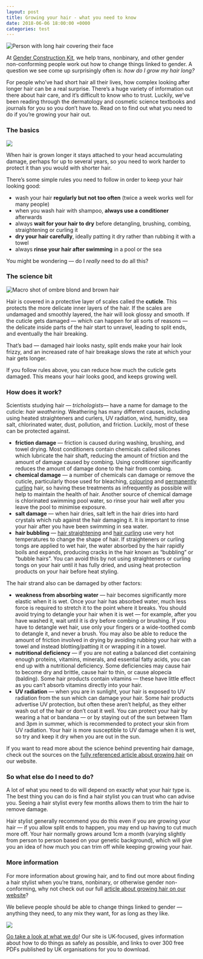 ```yaml
---
layout: post
title: Growing your hair - what you need to know
date: 2018-06-06 18:00:00 +0000
categories: test
---
```


![Person with long hair covering their face](https://cdn-images-1.medium.com/max/800/0*T9zPBnfBohuipiKU)

At [Gender Construction Kit](http://genderkit.org.uk/), we help trans, nonbinary, and other gender non-conforming people work out how to change things linked to gender. A question we see come up surprisingly often is: _how do I grow my hair long?_

For people who’ve had short hair all their lives, how complex looking after longer hair can be a real surprise. There’s a huge variety of information out there about hair care, and it’s difficult to know who to trust. Luckily, we’ve been reading through the dermatology and cosmetic science textbooks and journals for you so you don’t have to. Read on to find out what you need to do if you’re growing your hair out.

### The basics

![](https://cdn-images-1.medium.com/max/800/1*2LnGjhQ0Z0bW8GM8y9eC4Q.jpeg)

When hair is grown longer it stays attached to your head accumulating damage, perhaps for up to several years, so you need to work harder to protect it than you would with shorter hair.

There’s some simple rules you need to follow in order to keep your hair looking good:

*   wash your hair **regularly but not too often** (twice a week works well for many people)
*   when you wash hair with shampoo, **always use a conditioner** afterwards
*   always **wait for your hair to dry** before detangling, brushing, combing, straightening or curling it
*   **dry your hair carefully**, ideally patting it dry rather than rubbing it with a towel
*   always **rinse your hair after swimming** in a pool or the sea

You might be wondering — do I _really_ need to do all this?

### The science bit

![Macro shot of ombre blond and brown hair](https://cdn-images-1.medium.com/max/800/0*YysBiSf0poRI98Vz)

Hair is covered in a protective layer of scales called the **cuticle**. This protects the more delicate inner layers of the hair. If the scales are undamaged and smoothly layered, the hair will look glossy and smooth. If the cuticle gets damaged — which can happen for all sorts of reasons — the delicate inside parts of the hair start to unravel, leading to split ends, and eventually the hair breaking.

That’s bad — damaged hair looks nasty, split ends make your hair look frizzy, and an increased rate of hair breakage slows the rate at which your hair gets longer.

If you follow rules above, you can reduce how much the cuticle gets damaged. This means your hair looks good, and keeps growing well.

### How does it work?

Scientists studying hair — _trichologists_— have a name for damage to the cuticle: _hair weathering_. Weathering has many different causes, including using heated straighteners and curlers, UV radiation, wind, humidity, sea salt, chlorinated water, dust, pollution, and friction. Luckily, most of these can be protected against.

*   **friction damage** — friction is caused during washing, brushing, and towel drying. Most conditioners contain chemicals called silicones which lubricate the hair shaft, reducing the amount of friction and the amount of damage caused by combing. Using conditioner significantly reduces the amount of damage done to the hair from combing.
*   **chemical damage** — a number of chemicals can damage or remove the cuticle, particularly those used for bleaching, [colouring](https://genderkit.github.io/genderkit/article/hair-colouring/) and [permanently curling](https://genderkit.github.io/genderkit/article/permanent-hair-curling/) hair, so having these treatments as infrequently as possible will help to maintain the health of hair. Another source of chemical damage is chlorinated swimming pool water, so rinse your hair well after you leave the pool to minimise exposure.
*   **salt damage** — when hair dries, salt left in the hair dries into hard crystals which rub against the hair damaging it. It is important to rinse your hair after you have been swimming in sea water.
*   **hair bubbling** — [hair straightening](https://genderkit.github.io/genderkit/article/hair-straightening/) and [hair curling](https://genderkit.github.io/genderkit/article/hair-curling/) use very hot temperatures to change the shape of hair. If straighteners or curling tongs are applied to wet hair, the water absorbed by the hair rapidly boils and expands, producing cracks in the hair known as “bubbling” or “bubble hairs”. You can avoid this by not using straighteners or curling tongs on your hair until it has fully dried, and using heat protection products on your hair before heat styling.

The hair strand also can be damaged by other factors:

*   **weakness from absorbing water** — hair becomes significantly more elastic when it is wet. Once your hair has absorbed water, much less force is required to stretch it to the point where it breaks. You should avoid trying to detangle your hair when it is wet — for example, after you have washed it, wait until it is dry before combing or brushing. If you have to detangle wet hair, use only your fingers or a wide-toothed comb to detangle it, and never a brush. You may also be able to reduce the amount of friction involved in drying by avoiding rubbing your hair with a towel and instead blotting/patting it or wrapping it in a towel.
*   **nutritional deficiency** — if you are not eating a balanced diet containing enough proteins, vitamins, minerals, and essential fatty acids, you can end up with a nutritional deficiency. Some deficiencies may cause hair to become dry and brittle, cause hair to thin, or cause alopecia (balding). Some hair products contain vitamins — these have little effect as you can’t absorb vitamins directly into your hair.
*   **UV radiation** — when you are in sunlight, your hair is exposed to UV radiation from the sun which can damage your hair. Some hair products advertise UV protection, but often these aren’t helpful, as they either wash out of the hair or don’t coat it well. You can protect your hair by wearing a hat or bandana — or by staying out of the sun between 11am and 3pm in summer, which is recommended to protect your skin from UV radiation. Your hair is more susceptible to UV damage when it is wet, so try and keep it dry when you are out in the sun.

If you want to read more about the science behind preventing hair damage, check out the sources on the [fully referenced article about growing hair](http://genderkit.org.uk/article/growing-hair/) on our website.

### So what else do I need to do?

A lot of what you need to do will depend on exactly what your hair type is. The best thing you can do is find a hair stylist you can trust who can advise you. Seeing a hair stylist every few months allows them to trim the hair to remove damage. 

Hair stylist generally recommend you do this even if you are growing your hair — if you allow split ends to happen, you may end up having to cut much more off. Your hair normally grows around 1cm a month (varying slightly from person to person based on your genetic background), which will give you an idea of how much you can trim off while keeping growing your hair.

### More information

For more information about growing hair, and to find out more about finding a hair stylist when you’re trans, nonbinary, or otherwise gender non-conforming, why not check out our full [article about growing hair on our website](http://genderkit.org.uk/article/growing-hair/)?

We believe people should be able to change things linked to gender — anything they need, to any mix they want, for as long as they like.

![](https://cdn-images-1.medium.com/max/800/1*oP0dKWJ9UCbWNWHj1ARoYQ.png)

[Go take a look at what we do](http://genderkit.org.uk/)! Our site is UK-focused, gives information about how to do things as safely as possible, and links to over 300 free PDFs published by UK organisations for you to download.